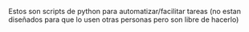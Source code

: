 Estos son scripts de python para automatizar/facilitar tareas (no estan diseñados para que lo usen otras personas pero son libre de hacerlo)